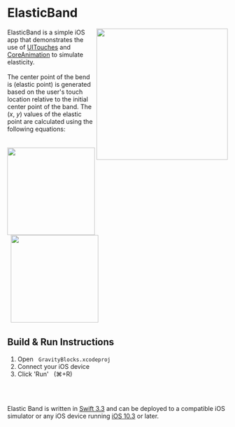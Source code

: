 # ElasticBand
<img src="https://github.com/medenzon/ElasticBand/blob/master/Diagrams/demo.gif" width="300px" align="right"></img>
ElasticBand is a simple iOS app that demonstrates the use of <a href="https://developer.apple.com/documentation/uikit/uitouch">UITouches</a> and <a href="https://developer.apple.com/documentation/quartzcore">CoreAnimation</a> to simulate elasticity.<br>
<br>
The center point of the bend is (elastic point) is generated based on the user's touch location relative to the initial center point of the band. The (<i>x</i>, <i>y</i>) values of the elastic point are calculated using the following equations:<br>
<br>
&nbsp;&nbsp;<img src="https://github.com/medenzon/ElasticBand/blob/master/Diagrams/x.png" width="200px"></img><br>
&nbsp;&nbsp;<img src="https://github.com/medenzon/ElasticBand/blob/master/Diagrams/y.png" width="200px"></img>
<h2>Build & Run Instructions</h2>
  <ol>
    <li>Open &nbsp; <code>GravityBlocks.xcodeproj</code></li>
    <li>Connect your iOS device</li>
    <li>Click 'Run' &nbsp; (⌘+R)</li>
  </ol>
<br>
<br>
<p>
Elastic Band is written in <a href="https://swift.org">Swift 3.3</a> and can be deployed to a compatible iOS simulator or any iOS device running <a href="https://en.wikipedia.org/wiki/IOS_10">iOS 10.3</a> or later.
</p>

